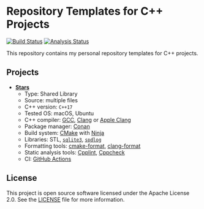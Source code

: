 # Repository Templates for C++ Projects

[![Build Status][build badge]][build link]
[![Analysis Status][analysis badge]][analysis link]

This repository contains my personal repository templates for C++ projects.

## Projects

- [**Stars**](./stars)
  - Type: Shared Library
  - Source: multiple files
  - C++ version: `C++17`
  - Tested OS: macOS, Ubuntu
  - C++ compiler: [GCC][gcc], [Clang][clang] or [Apple Clang][apple clang]
  - Package manager: [Conan][conan]
  - Build system: [CMake][cmake] with [Ninja][ninja]
  - Libraries: STL, [`sqlite3`][sqlite], [`spdlog`][spdlog]
  - Formatting tools: [cmake-format][cmake-format], [clang-format][clang-format]
  - Static analysis tools: [Cpplint][cpplint], [Cppcheck][cppcheck]
  - CI: [GitHub Actions][actions]

## License

This project is open source software licensed under the Apache License 2.0.
See the [LICENSE][license] file for more information.

[build link]: https://github.com/sergeyklay/cpp-project-templates/actions?query=workflow%3Abuild
[build badge]: https://github.com/sergeyklay/cpp-project-templates/workflows/build/badge.svg
[analysis link]: https://github.com/sergeyklay/cpp-project-templates/actions?query=workflow%3Aanalysis
[analysis badge]: https://github.com/sergeyklay/cpp-project-templates/workflows/analysis/badge.svg
[gcc]: https://gcc.gnu.org/
[clang]: https://clang.llvm.org/
[apple clang]: https://apps.apple.com/us/app/xcode/id497799835
[conan]: https://conan.io/
[cmake]: https://cmake.org/
[ninja]: https://ninja-build.org/
[sqlite]: https://www.sqlite.org/index.html
[spdlog]: https://github.com/gabime/spdlog
[actions]: https://github.com/features/actions
[cpplint]: https://github.com/cpplint/cpplint
[cppcheck]: https://github.com/danmar/cppcheck
[cmake-format]: https://github.com/cheshirekow/cmake_format
[clang-format]: https://clang.llvm.org/docs/ClangFormat.html
[license]: https://github.com/sergeyklay/cpp-project-templates/blob/master/LICENSE

